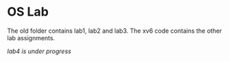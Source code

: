# OS Lab #

The old folder contains lab1, lab2 and lab3.
The xv6 code contains the other lab assignments.

_lab4 is under progress_